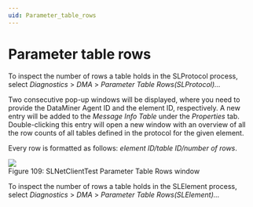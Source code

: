 ```yaml
---
uid: Parameter_table_rows
---
```


# Parameter table rows

To inspect the number of rows a table holds in the SLProtocol process, select *Diagnostics* > *DMA* > *Parameter Table Rows(SLProtocol)…*

Two consecutive pop-up windows will be displayed, where you need to provide the DataMiner Agent ID and the element ID, respectively. A new entry will be added to the *Message Info Table* under the *Properties* tab. Double-clicking this entry will open a new window with an overview of all the row counts of all tables defined in the protocol for the given element.

Every row is formatted as follows: *element ID/table ID/number of rows*.

![](~/develop/images/ParameterTableRows.png)
<br>Figure 109: SLNetClientTest Parameter Table Rows window

To inspect the number of rows a table holds in the SLElement process, select *Diagnostics* > *DMA* > *Parameter Table Rows(SLElement)…*
